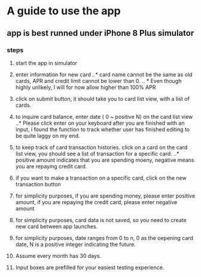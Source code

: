 #  A guide to use the app
## app is best runned under iPhone 8 Plus simulator
### steps


1. start the app in simulator

2. enter information for new card
    ..* card name cannot be the same as old cards, APR and credit limit cannot be lower than 0.
    .. * Even though highly unlikely, I will for now allow higher than 100% APR

3. click on submit button, it should take you to card list view, with a list of cards.

4. to inquire card balance, enter date ( 0 ~ positive N)  on the card list view
    ..* Please click enter on your keyboard after you are finished with an input, i found the function to track whether user has finished editing to be quite laggy on my end.

5. to keep track of card transaction histories. click on a card on the card list view, you should see a list of transaction for a specific card.
    ..* positive amount indicates that you are spending moeny, negative means you are repaying credit card.

6. if you want to make a transaction on a specific card, click on the new transaction button

7. for simplicity purposes, if you are spending money, please enter positive amount, if you are repaying the credit card, please enter negative amount

8. for simplicity purposes, card data is not saved, so you need to create new card between app launches.

9. for simplicity purposes, date ranges from 0 to n, 0 as the oepening card date, N is a positive integer indicating the future. 

10. Assume every month has 30 days.

11.  Input boxes are prefilled for your easiest testing experience. 


